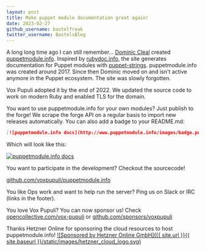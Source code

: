 ```yaml
---
layout: post
title: Make puppet module documentation great again!
date: 2023-02-27
github_username: bastelfreak
twitter_username: BastelsBlog
---
```


A long long time ago I can still remember... [Dominic Cleal](https://github.com/domcleal)
created [puppetmodule.info](https://www.puppetmodule.info/). Inspired by
[rubydoc.info](https://rubydoc.info/), the site generates documentation for
Puppet modules with [puppet-strings](https://www.puppet.com/docs/puppet/7/puppet_strings_style.html).
puppetmodule.info was created around 2017. Since then Dominic moved on and isn't
active anymore in the Puppet ecosystem. The site was slowly forgotten.

Vox Pupuli adopted it by the end of 2022. We updated the source code to work on
modern Ruby and enabled TLS for the domain.

You want to use puppetmodule.info for your own modules? Just publish to the
forge! We scrape the forge API on a regular basis to import new releases
automatically. You can also add a badge to your README.md:

```markdown
[![puppetmodule.info docs](http://www.puppetmodule.info/images/badge.png)](http://www.puppetmodule.info/m/puppet-borg)
```

Which will look like this:

[![puppetmodule.info docs](https://www.puppetmodule.info/images/badge.png)](https://www.puppetmodule.info/m/puppet-borg)

You want to participate in the development? Checkout the sourcecode!

[github.com/voxpupuli/puppetmodule.info](https://github.com/voxpupuli/puppetmodule.info)

You like Ops work and want to help run the server? Ping us on Slack or IRC (links in the footer).

You love Vox Pupuli? You can now sponsor us! Check [opencollective.com/vox-pupuli](https://opencollective.com/vox-pupuli) or [github.com/sponsors/voxpupuli](https://github.com/sponsors/voxpupuli)

Thanks Hetzner Online for sponsoring the cloud resources to host puppetmodule.info!
[![Sponsored by Hetzner Online GmbH]({{ site.url }}{{ site.baseurl }}/static/images/hetzner_cloud_logo.svg)](https://www.hetzner.com)
